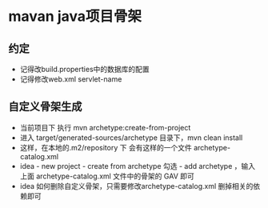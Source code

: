 # mavan java项目骨架

## 约定
- 记得改build.properties中的数据库的配置
- 记得修改web.xml servlet-name


## 自定义骨架生成
- 当前项目下 执行 mvn archetype:create-from-project
- 进入 target/generated-sources/archetype 目录下，mvn clean install
- 这样，在本地的.m2/repository 下 会有这样的一个文件 archetype-catalog.xml
- idea - new project - create from archetype 勾选 - add archetype ，输入上面 archetype-catalog.xml 文件中的骨架的 GAV 即可
- idea 如何删除自定义骨架，只需要修改archetype-catalog.xml  删掉相关的依赖即可

